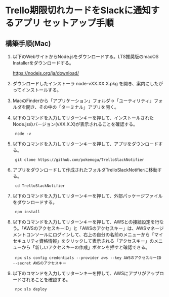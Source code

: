 # Trello期限切れカードをSlackに通知するアプリ セットアップ手順

## 構築手順(Mac)

1. 以下のWebサイトからNode.jsをダウンロードする。LTS推奨版のmacOS Installerをダウンロードする。

    https://nodejs.org/ja/download/

2. ダウンロードしたインストーラ node-vXX.XX.X.pkg を開き、案内にしたがってインストールする。
3. MacのFinderから「アプリケーション」フォルダ→「ユーティリティ」フォルダを開き、その中の「ターミナル」アプリを開く。
4. 以下のコマンドを入力してリターンキーを押して、インストールされたNode.jsのバージョン(vXX.X.X)が表示されることを確認する。

        node -v

5. 以下のコマンドを入力してリターンキーを押して、アプリをダウンロードする。

        git clone https://github.com/pokemogu/TrelloSlackNotifier

6. アプリをダウンロードして作成されたフォルダTrelloSlackNotifierに移動する。

        cd TrelloSlackNotifier

7. 以下のコマンドを入力してリターンキーを押して、外部パッケージファイルをダウンロードする。

        npm install

8. 以下のコマンドを入力してリターンキーを押して、AWSとの接続設定を行なう。「AWSのアクセスキーID」と「AWSのアクセスキー」は、AWSマネージメントコンソールにログインして、右上の自分の名前のメニューから「マイセキュリティ資格情報」をクリックして表示される「アクセスキー」のメニューから「新しいアクセスキーの作成」ボタンを押すと確認できる。

        npx sls config credentials --provider aws --key AWSのアクセスキーID --secret AWSのアクセスキー

9. 以下のコマンドを入力してリターンキーを押して、AWSにアプリがアップロードされることを確認する。

        npx sls deploy